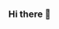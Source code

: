 ### Hi there 👋

<!--
**francismadellerr24/francismadellerr24** is a ✨ _special_ ✨ repository because its `README.md` (this file) appears on your GitHub profile.

Here are some ideas to get you started:
PROJECT TITLE: 

- 🔭 I’m currently working on a project about how AI successfully changes businesses...
- 🌱 I’m currently learning ...
- 👯 I’m looking to collaborate on ...
- 🤔 I’m looking for help with ...
- 💬 Ask me about ...
- 📫 How to reach me: ...
- 😄 Pronouns: ...
- ⚡ Fun fact: ...
-->
